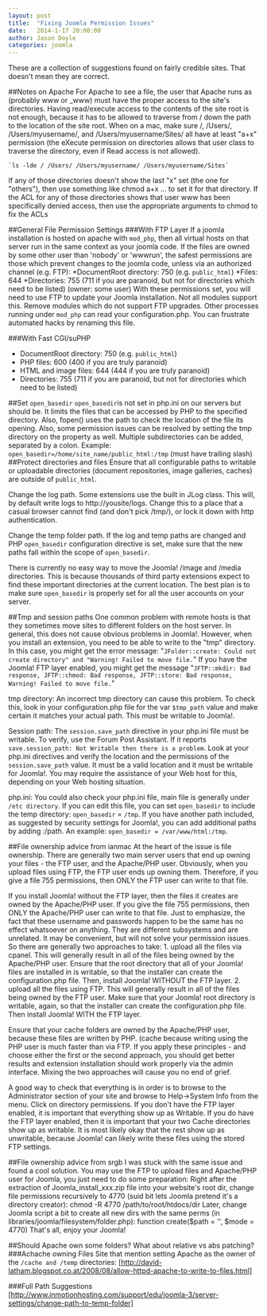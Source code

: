 ```yaml
---
layout: post
title:  "Fixing Joomla Permission Issues"
date:   2014-1-17 20:00:00
author: Jason Doyle
categories: joomla
---
```

These are a collection of suggestions found on fairly credible sites. That doesn't mean they are correct.

##Notes on Apache
For Apache to see a file, the user that Apache runs as (probably www or _www) must have the proper access
to the site's directories. Having read/execute access to the contents of the site root is not
enough, because it has to be allowed to traverse from / down the path to the location of the site root.
When on a mac, make sure /, /Users/, /Users/myusername/, and /Users/myusername/Sites/ all have at least "a+x"
permission (the eXecute permission on directories allows that user class to traverse the directory, even if Read access is not allowed).

	`ls -lde / /Users/ /Users/myusername/ /Users/myusername/Sites`

If any of those directories doesn't show the last "x" set (the one for "others"), then use something like chmod a+x ... to set it for that directory.
If the ACL for any of those directories shows that user www has been specifically denied access, then use the appropriate arguments to chmod to fix the ACLs

##General File Permission Settings
###With FTP Layer
If a joomla installation is hosted on apache with `mod_php`, then all virtual hosts on that server run in the same context as your joomla code. If the files are owned by some other user than 'nobody' or 'wwwrun', the safest permissions are those which prevent changes to the joomla code, unless via an authorized channel (e.g. FTP):
*DocumentRoot directory: 750 (e.g. `public_html`)
*Files: 644
*Directories: 755 (711 if you are paranoid, but not for directories which need to be listed) (owner: some user)
With these permissions set, you will need to use FTP to update your Joomla installation. Not all modules support this. Remove modules which do not support FTP upgrades.
Other processes running under `mod_php` can read your configuration.php. You can frustrate automated hacks by renaming this file.

###With Fast CGI/suPHP
+ DocumentRoot directory: 750 (e.g. `public_html`)
+ PHP files: 600 (400 if you are truly paranoid)
+ HTML and image files: 644 (444 if you are truly paranoid)
+ Directories: 755 (711 if you are paranoid, but not for directories which need to be listed)

##Set `open_basedir`
`open_basedir`is not set in php.ini on our servers but should be. It limits the files that can be accessed by PHP to the specified directory. Also, fopen() uses the path to check the location of the file its opening. Also, some permission issues can be resolved by setting the tmp directory on the property as well. Multiple subdirectories can be added, separated by a colon.
Example:
`open_basedir=/home/site_name/public_html:/tmp` (must have trailing slash)
##Protect directories and files
Ensure that all configurable paths to writable or uploadable directories (document repositories, image galleries, caches) are outside of `public_html`.

Change the log path.
Some extensions use the built in JLog class. This will, by default write logs to http://yousite/logs. Change this to a place that a casual browser cannot find (and don't pick /tmp/), or lock it down with http authentication.

Change the temp folder path.
If the log and temp paths are changed and PHP `open_basedir` configuration directive is set, make sure that the new paths fall within the scope of `open_basedir`.

There is currently no easy way to move the Joomla! /image and /media directories. This is because thousands of third party extensions expect to find these important directories at the current location. The best plan is to make sure `open_basedir` is properly set for all the user accounts on your server.


##Tmp and session paths
One common problem with remote hosts is that they sometimes move sites to different folders on the host server. In general, this does not cause obvious problems in Joomla!. However, when you install an extension, you need to be able to write to the "tmp" directory.
In this case, you might get the error message: "`JFolder::create: Could not create directory" and "Warning! Failed to move file.`" If you have the Joomla! FTP layer enabled, you might get the message "`JFTP::mkdir: Bad response, JFTP::chmod: Bad response, JFTP::store: Bad response, Warning! Failed to move file.`"

tmp directory:
An incorrect tmp directory can cause this problem. To check this, look in your configuration.php file for the var `$tmp_path` value and make certain it matches your actual path. This must be writable to Joomla!.

Session path:
The `session.save_path` directive in your php.ini file must be writable. To verify, use the Forum Post Assistant. If it reports `save.session_path: Not Writable then there is a problem`. Look at your php.ini directives and verify the location and the permissions of the `session.save_path` value. It must be a valid location and it must be writable for Joomla!. You may require the assistance of your Web host for this, depending on your Web hosting situation.

php.ini: You could also check your php.ini file, main file is generally under `/etc directory`. If you can edit this file, you can set `open_basedir` to include the temp directory: `open_basedir` = `/tmp`. If you have another path included, as suggested by security settings for Joomla!, you can add additional paths by adding :/path. An example: `open_basedir = /var/www/html:/tmp`.

##File ownership advice from ianmac
At the heart of the issue is file ownership. There are generally two main server users that end up owning your files - the FTP user, and the Apache/PHP user. Obviously, when you upload files using FTP, the FTP user ends up owning them. Therefore, if you give a file 755 permissions, then ONLY the FTP user can write to that file.

If you install Joomla! without the FTP layer, then the files it creates are owned by the Apache/PHP user. If you give the file 755 permissions, then ONLY the Apache/PHP user can write to that file.
Just to emphasize, the fact that these username and passwords happen to be the same has no effect whatsoever on anything. They are different subsystems and are unrelated. It may be convenient, but will not solve your permission issues.
So there are generally two approaches to take:
	1. upload all the files via cpanel. This will generally result in all of the files being owned by the Apache/PHP user. Ensure that the root directory that all of your Joomla! files are installed in is writable, so that the installer can create the configuration.php file. Then, install Joomla! WITHOUT the FTP layer.
	2. upload all the files using FTP. This will generally result in all of the files being owned by the FTP user. Make sure that your Joomla! root directory is writable, again, so that the installer can create the configuration.php file. Then install Joomla! WITH the FTP layer.

Ensure that your cache folders are owned by the Apache/PHP user, because these files are written by PHP. (cache because writing using the PHP user is much faster than via FTP.
If you apply these principles - and choose either the first or the second approach, you should get better results and extension installation should work properly via the admin interface. Mixing the two approaches will cause you no end of grief.

A good way to check that everything is in order is to browse to the Administrator section of your site and browse to Help->System Info from the menu. Click on directory permissions.
If you don't have the FTP layer enabled, it is important that everything show up as Writable. If you do have the FTP layer enabled, then it is important that your two Cache directories show up as writable. It is most likely okay that the rest show up as unwritable, because Joomla! can likely write these files using the stored FTP settings.

##File ownership advice from srgb
I was stuck with the same issue and found a cool solution. You may use the FTP to upload files and Apache/PHP user for Joomla, you just need to do some preparation:
Right after the extraction of Joomla_install_xxx.zip file into your website's root dir, change file permissions recursively to 4770 (suid bit lets Joomla pretend it's a directory creator):
chmod -R 4770 /path/to/root/htdocs/dir
Later, change Joomla script a bit to create all new dirs with the same perms (in libraries/joomla/filesystem/folder.php):
function create($path = '', $mode = 4770)
That's all, enjoy your Joomla!

##Should Apache own some folders? What about relative vs abs patching?
###Achache owning Files
Site that mention setting Apache as the owner of the `/cache and /temp` directories:
[http://david-latham.blogspot.co.at/2008/08/allow-httpd-apache-to-write-to-files.html]

###Full Path Suggestions
[http://www.inmotionhosting.com/support/edu/joomla-3/server-settings/change-path-to-temp-folder]

